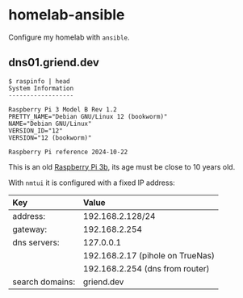 # homelab-ansible

Configure my homelab with `ansible`.

## dns01.griend.dev

```shell
$ raspinfo | head
System Information
------------------

Raspberry Pi 3 Model B Rev 1.2
PRETTY_NAME="Debian GNU/Linux 12 (bookworm)"
NAME="Debian GNU/Linux"
VERSION_ID="12"
VERSION="12 (bookworm)"

Raspberry Pi reference 2024-10-22
```

This is an old [Raspberry Pi 3b](https://www.raspberrypi.com/products/raspberry-pi-3-model-b/), its
age must be close to 10 years old.

With `nmtui` it is configured with a fixed IP address:

| Key             |  Value                    |
| :-------------- | :------------------------ |
| address:        | 192.168.2.128/24          |
| gateway:        | 192.168.2.254             |
| dns servers:    | 127.0.0.1
|                 | 192.168.2.17 (pihole on TrueNas) |
|                 | 192.168.2.254 (dns from router) |
| search domains: | griend.dev                |
